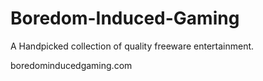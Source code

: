 # Boredom-Induced-Gaming

A Handpicked collection of quality freeware entertainment.

boredominducedgaming.com